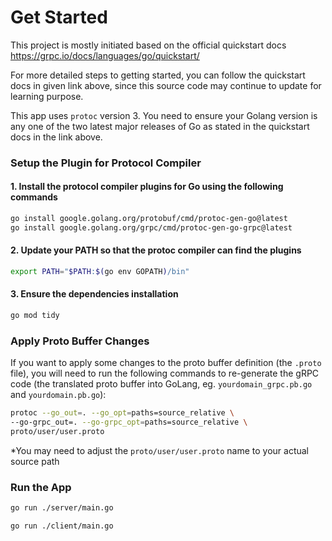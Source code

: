 # Get Started
This project is mostly initiated based on the official quickstart docs https://grpc.io/docs/languages/go/quickstart/

For more detailed steps to getting started, you can follow the quickstart docs in given link above, since this source code may continue to update for learning purpose.

This app uses `protoc` version 3. You need to ensure your Golang version is any one of the two latest major releases of Go as stated in the quickstart docs in the link above.

### Setup the Plugin for Protocol Compiler

#### 1. Install the protocol compiler plugins for Go using the following commands
```bash
go install google.golang.org/protobuf/cmd/protoc-gen-go@latest
go install google.golang.org/grpc/cmd/protoc-gen-go-grpc@latest
```

#### 2. Update your PATH so that the protoc compiler can find the plugins
```bash
export PATH="$PATH:$(go env GOPATH)/bin"
```

#### 3. Ensure the dependencies installation
```bash
go mod tidy
```

### Apply Proto Buffer Changes
If you want to apply some changes to the proto buffer definition (the `.proto` file), you will need to run the following commands to re-generate the gRPC code (the translated proto buffer into GoLang, eg. `yourdomain_grpc.pb.go` and `yourdomain.pb.go`):
```bash
protoc --go_out=. --go_opt=paths=source_relative \
--go-grpc_out=. --go-grpc_opt=paths=source_relative \
proto/user/user.proto
```
*You may need to adjust the `proto/user/user.proto` name to your actual source path

### Run the App
```bash
go run ./server/main.go
```

```bash
go run ./client/main.go
```


